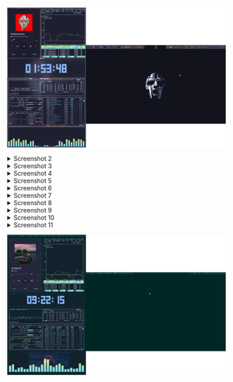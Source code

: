 ![My Image](.config/assets/hypr0.png)
<details>
  <summary>Screenshot 2</summary>
  <img src=".config/assets/hypr1.png" alt="Screenshot 2">
</details>
<details>
  <summary>Screenshot 3</summary>
  <img src=".config/assets/hypr2.png" alt="Screenshot 3">
</details>
<details>
  <summary>Screenshot 4</summary>
  <img src=".config/assets/hypr3.png" alt="Screenshot 4">
</details>
<details>
  <summary>Screenshot 5</summary>
  <img src=".config/assets/hypr4.png" alt="Screenshot 5">
</details>
<details>
  <summary>Screenshot 6</summary>
  <img src=".config/assets/hypr5.png" alt="Screenshot 6">
</details>
<details>
  <summary>Screenshot 7</summary>
  <img src=".config/assets/hypr6.png" alt="Screenshot 6">
</details>
<details>
  <summary>Screenshot 8</summary>
  <img src=".config/assets/hypr7.png" alt="Screenshot 7">
</details>
<details>
  <summary>Screenshot 9</summary>
  <img src=".config/assets/hypr8.png" alt="Screenshot 8">
</details>
<details>
  <summary>Screenshot 10</summary>
  <img src=".config/assets/hypr9.png" alt="Screenshot 9">
</details>
<details>
  <summary>Screenshot 11</summary>
  <img src=".config/assets/hypr10.png" alt="Screenshot 10">
</details>

![My Image](.config/assets/sway0.png)

